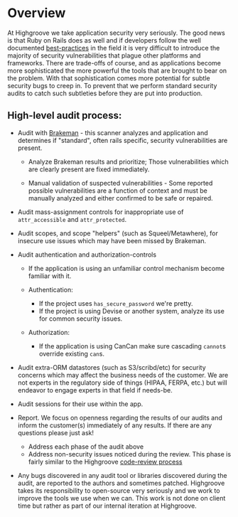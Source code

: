 # Overview

At Highgroove we take application security very seriously.  The good news is
that Ruby on Rails does as well and if developers follow the well documented
[best-practices](http://guides.rubyonrails.org/security.html) in the field it is
very difficult to introduce the majority of security vulnerabilities that plague
other platforms and frameworks.  There are trade-offs of course, and as
applications become more sophisticated the more powerful the tools that are
brought to bear on the problem.  With that sophistication comes more potential
for subtle security bugs to creep in.  To prevent that we perform standard
security audits to catch such subtleties before they are put into production.

## High-level audit process:
* Audit with [Brakeman](http://brakemanscanner.org/) - this scanner analyzes and
  application and determines if "standard", often rails specific, security
  vulnerabilities are present.

  * Analyze Brakeman results and prioritize; Those vulnerabilities which are
    clearly present are fixed immediately.

  * Manual validation of suspected vulnerabilities - Some reported possible
    vulnerabilities are a function of context and must be manually analyzed
    and either confirmed to be safe or repaired.

* Audit mass-assignment controls for inappropriate use of `attr_accessible` and
  `attr_protected`.

* Audit scopes, and scope "helpers" (such as Squeel/Metawhere), for insecure
  use issues which may have been missed by Brakeman.

* Audit authentication and authorization-controls
  * If the application is using an unfamiliar control mechanism become familiar
    with it.

  * Authentication:
    * If the project uses `has_secure_password` we're pretty.
    * If the project is using Devise or another system, analyze its use for
      common security issues.

  * Authorization:
    * If the application is using CanCan make sure cascading `cannot`s override
      existing `can`s.

* Audit extra-ORM datastores (such as S3/scribd/etc) for security concerns
  which may affect the business needs of the customer.  We are not experts in
  the regulatory side of things (HIPAA, FERPA, etc.) but will endeavor to engage
  experts in that field if needs-be.

* Audit sessions for their use within the app.

* Report. We focus on openness regarding the results of our audits and inform
  the customer(s) immediately of any results.  If there are any questions please
  just ask!

  * Address each phase of the audit above
  * Address non-security issues noticed during the review.  This phase is
    fairly similar to the Highgroove [code-review process](http://not-so-secret-sauce.highgroove.com/topics/code-reviews-howto.html)

* Any bugs discovered in any audit tool or libraries discovered during the
  audit, are reported to the authors and sometimes patched.  Highgroove
  takes its responsibility to open-source very seriously and we work to
  improve the tools we use when we can.  This work is not done on client
  time but rather as part of our internal iteration at Highgroove.
